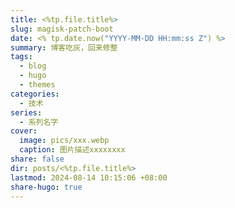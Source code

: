 ```yaml
---
title: <%tp.file.title%>
slug: magisk-patch-boot
date: <% tp.date.now("YYYY-MM-DD HH:mm:ss Z") %>
summary: 博客吃灰，回来修整
tags:
  - blog
  - hugo
  - themes
categories:
  - 技术
series:
  - 系列名字
cover:
  image: pics/xxx.webp
  caption: 图片描述xxxxxxxx
share: false
dir: posts/<%tp.file.title%>
lastmod: 2024-08-14 10:15:06 +08:00
share-hugo: true
---
```

